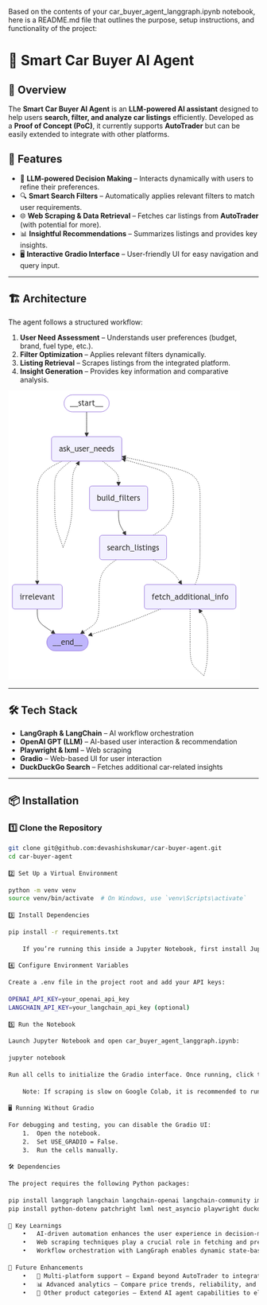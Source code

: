 Based on the contents of your car_buyer_agent_langgraph.ipynb notebook, here is a README.md file that outlines the purpose, setup instructions, and functionality of the project:

# 🚗 Smart Car Buyer AI Agent  

## 📌 Overview  

The **Smart Car Buyer AI Agent** is an **LLM-powered AI assistant** designed to help users **search, filter, and analyze car listings** efficiently. Developed as a **Proof of Concept (PoC)**, it currently supports **AutoTrader** but can be easily extended to integrate with other platforms.

## 🎯 Features  

- 🧠 **LLM-powered Decision Making** – Interacts dynamically with users to refine their preferences.  
- 🔍 **Smart Search Filters** – Automatically applies relevant filters to match user requirements.  
- 🌐 **Web Scraping & Data Retrieval** – Fetches car listings from **AutoTrader** (with potential for more).  
- 📊 **Insightful Recommendations** – Summarizes listings and provides key insights.  
- 🖥 **Interactive Gradio Interface** – User-friendly UI for easy navigation and query input.  

---

## 🏗 Architecture  

The agent follows a structured workflow:  

1. **User Need Assessment** – Understands user preferences (budget, brand, fuel type, etc.).  
2. **Filter Optimization** – Applies relevant filters dynamically.  
3. **Listing Retrieval** – Scrapes listings from the integrated platform.  
4. **Insight Generation** – Provides key information and comparative analysis.  

![Smart Product Buyer Agent Architecture](images/car_buyer_agent_langgraph.png)

---

## 🛠️ Tech Stack  

- **LangGraph & LangChain** – AI workflow orchestration  
- **OpenAI GPT (LLM)** – AI-based user interaction & recommendation  
- **Playwright & lxml** – Web scraping  
- **Gradio** – Web-based UI for user interaction  
- **DuckDuckGo Search** – Fetches additional car-related insights  

---

## 📦 Installation  

### 1️⃣ Clone the Repository  

```bash
git clone git@github.com:devashishskumar/car-buyer-agent.git
cd car-buyer-agent

2️⃣ Set Up a Virtual Environment

python -m venv venv
source venv/bin/activate  # On Windows, use `venv\Scripts\activate`

3️⃣ Install Dependencies

pip install -r requirements.txt

	If you’re running this inside a Jupyter Notebook, first install Jupyter:

4️⃣ Configure Environment Variables

Create a .env file in the project root and add your API keys:

OPENAI_API_KEY=your_openai_api_key
LANGCHAIN_API_KEY=your_langchain_api_key (optional)

5️⃣ Run the Notebook

Launch Jupyter Notebook and open car_buyer_agent_langgraph.ipynb:

jupyter notebook

Run all cells to initialize the Gradio interface. Once running, click the provided link to interact with the agent.

	Note: If scraping is slow on Google Colab, it is recommended to run locally (preferably on macOS/Linux or WSL for Windows users).

🖥 Running Without Gradio

For debugging and testing, you can disable the Gradio UI:
	1.	Open the notebook.
	2.	Set USE_GRADIO = False.
	3.	Run the cells manually.

🛠 Dependencies

The project requires the following Python packages:

pip install langgraph langchain langchain-openai langchain-community importnb
pip install python-dotenv patchright lxml nest_asyncio playwright duckduckgo-search gradio

🔑 Key Learnings
	•	AI-driven automation enhances the user experience in decision-making.
	•	Web scraping techniques play a crucial role in fetching and presenting relevant listings.
	•	Workflow orchestration with LangGraph enables dynamic state-based AI interactions.

🚀 Future Enhancements
	•	🔄 Multi-platform support – Expand beyond AutoTrader to integrate other car listing sites.
	•	📊 Advanced analytics – Compare price trends, reliability, and cost of ownership.
	•	🏡 Other product categories – Extend AI agent capabilities to electronics, real estate, etc.
